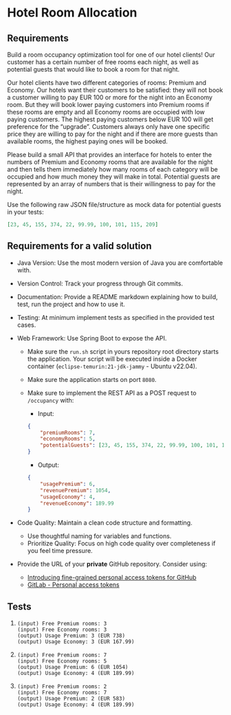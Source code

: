 # Hotel Room Allocation

## Requirements

Build a room occupancy optimization tool for one of our hotel clients! Our customer has a certain number of free rooms each night, as well as potential guests that would like to book a room for that night.

Our hotel clients have two different categories of rooms: Premium and Economy. Our hotels want their customers to be satisfied: they will not book a customer willing to pay EUR 100 or more for the night into an Economy room. But they will book lower paying customers into Premium rooms if these rooms are empty and all Economy rooms are occupied with low paying customers. The highest paying customers below EUR 100 will get preference for the “upgrade”. Customers always only have one specific price they are willing to pay for the night and if there are more guests than available rooms, the highest paying ones will be booked.

Please build a small API that provides an interface for hotels to enter the numbers of Premium and Economy rooms that are available for the night and then tells them immediately how many rooms of each category will be occupied and how much money they will make in total. Potential guests are represented by an array of numbers that is their willingness to pay for the night.

Use the following raw JSON file/structure as mock data for potential guests in your tests:

```json
[23, 45, 155, 374, 22, 99.99, 100, 101, 115, 209]
```

## Requirements for a valid solution

* Java Version: Use the most modern version of Java you are comfortable with.
* Version Control: Track your progress through Git commits.
* Documentation: Provide a README markdown explaining how to build, test, run the project and how to use it.
* Testing: At minimum implement tests as specified in the provided test cases.
* Web Framework: Use Spring Boot to expose the API.
    * Make sure the `run.sh` script in yours repository root directory starts the application. Your script will be executed inside a Docker container (`eclipse-temurin:21-jdk-jammy` - Ubuntu v22.04).
    * Make sure the application starts on port `8080`.
    * Make sure to implement the REST API as a POST request to `/occupancy` with:
        * Input:

        ```json
        {
            "premiumRooms": 7,
            "economyRooms": 5,
            "potentialGuests": [23, 45, 155, 374, 22, 99.99, 100, 101, 115, 209]
        }
        ```

        * Output:

        ```json
        {
            "usagePremium": 6,
            "revenuePremium": 1054,
            "usageEconomy": 4,
            "revenueEconomy": 189.99
        }
        ```

* Code Quality: Maintain a clean code structure and formatting.
    * Use thoughtful naming for variables and functions.
    * Prioritize Quality: Focus on high code quality over completeness if you feel time pressure.
* Provide the URL of your __private__ GitHub repository. Consider using:
    * [Introducing fine-grained personal access tokens for GitHub](https://github.blog/2022-10-18-introducing-fine-grained-personal-access-tokens-for-github/)
    * [GitLab - Personal access tokens](https://docs.gitlab.com/ee/user/profile/personal_access_tokens.html)

## Tests

1. ```text
   (input) Free Premium rooms: 3
   (input) Free Economy rooms: 3
   (output) Usage Premium: 3 (EUR 738)
   (output) Usage Economy: 3 (EUR 167.99)
   ```

2. ```text
   (input) Free Premium rooms: 7
   (input) Free Economy rooms: 5
   (output) Usage Premium: 6 (EUR 1054)
   (output) Usage Economy: 4 (EUR 189.99)
   ```

3. ```text
   (input) Free Premium rooms: 2
   (input) Free Economy rooms: 7
   (output) Usage Premium: 2 (EUR 583)
   (output) Usage Economy: 4 (EUR 189.99)
   ```
